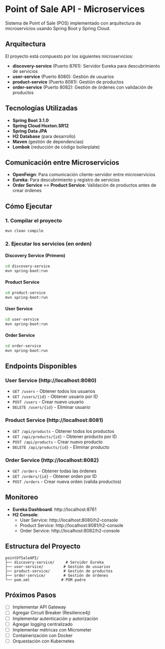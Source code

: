 # Point of Sale API - Microservices

Sistema de Point of Sale (POS) implementado con arquitectura de microservicios usando Spring Boot y Spring Cloud.

## Arquitectura

El proyecto está compuesto por los siguientes microservicios:

- **discovery-service** (Puerto 8761): Servidor Eureka para descubrimiento de servicios
- **user-service** (Puerto 8080): Gestión de usuarios
- **product-service** (Puerto 8081): Gestión de productos
- **order-service** (Puerto 8082): Gestión de órdenes con validación de productos

## Tecnologías Utilizadas

- **Spring Boot 3.1.0**
- **Spring Cloud Hoxton.SR12**
- **Spring Data JPA**
- **H2 Database** (para desarrollo)
- **Maven** (gestión de dependencias)
- **Lombok** (reducción de código boilerplate)

## Comunicación entre Microservicios

- **OpenFeign**: Para comunicación cliente-servidor entre microservicios
- **Eureka**: Para descubrimiento y registro de servicios
- **Order Service** ↔ **Product Service**: Validación de productos antes de crear órdenes

## Cómo Ejecutar

### 1. Compilar el proyecto
```bash
mvn clean compile
```

### 2. Ejecutar los servicios (en orden)

#### Discovery Service (Primero)
```bash
cd discovery-service
mvn spring-boot:run
```

#### Product Service
```bash
cd product-service
mvn spring-boot:run
```

#### User Service
```bash
cd user-service
mvn spring-boot:run
```

#### Order Service
```bash
cd order-service
mvn spring-boot:run
```

## Endpoints Disponibles

### User Service (http://localhost:8080)
- `GET /users` - Obtener todos los usuarios
- `GET /users/{id}` - Obtener usuario por ID
- `POST /users` - Crear nuevo usuario
- `DELETE /users/{id}` - Eliminar usuario

### Product Service (http://localhost:8081)
- `GET /api/products` - Obtener todos los productos
- `GET /api/products/{id}` - Obtener producto por ID
- `POST /api/products` - Crear nuevo producto
- `DELETE /api/products/{id}` - Eliminar producto

### Order Service (http://localhost:8082)
- `GET /orders` - Obtener todas las órdenes
- `GET /orders/{id}` - Obtener orden por ID
- `POST /orders` - Crear nueva orden (valida productos)

## Monitoreo

- **Eureka Dashboard**: http://localhost:8761
- **H2 Console**:
  - User Service: http://localhost:8080/h2-console
  - Product Service: http://localhost:8081/h2-console
  - Order Service: http://localhost:8082/h2-console

## Estructura del Proyecto

```
pointOfSaleAPI/
├── discovery-service/     # Servidor Eureka
├── user-service/         # Gestión de usuarios
├── product-service/      # Gestión de productos
├── order-service/        # Gestión de órdenes
└── pom.xml              # POM padre
```

## Próximos Pasos

- [ ] Implementar API Gateway
- [ ] Agregar Circuit Breaker (Resilience4j)
- [ ] Implementar autenticación y autorización
- [ ] Agregar logging centralizado
- [ ] Implementar métricas con Micrometer
- [ ] Containerización con Docker
- [ ] Orquestación con Kubernetes
